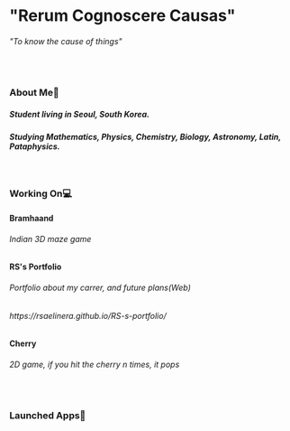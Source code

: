<h1> "Rerum Cognoscere Causas"</h1>
<h6>"To know the cause of things"</h6>
<br>
<h3>About Me🙂</h3>
<h5> Student living in Seoul, South Korea.</h5>
<h5> Studying Mathematics, Physics, Chemistry, Biology, Astronomy, Latin, Pataphysics.</h5>
<br>
<h3>Working On💻</h3>
<h4>Bramhaand<h4>
<h6>Indian 3D maze game</h5>
<h4>RS's Portfolio</h4>
<h6>Portfolio about my carrer, and future plans(Web)</h6>
<h6>https://rsaelinera.github.io/RS-s-portfolio/</h6>
<h4>Cherry<h4>
<h6>2D game, if you hit the cherry n times, it pops</h6>
<br>
<h3>Launched Apps🚀</h3>
<h5
